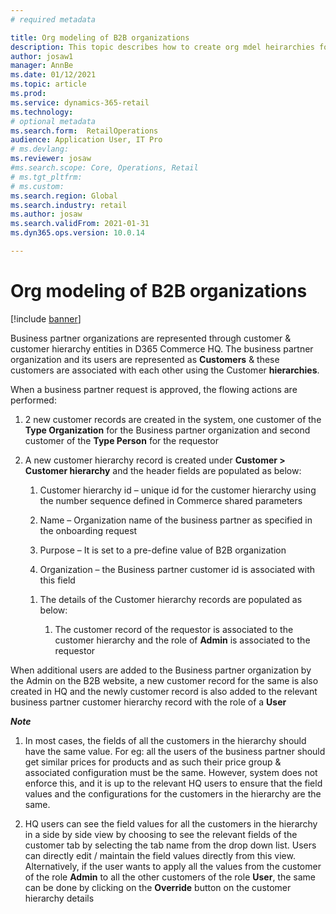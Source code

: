 ```yaml
---
# required metadata

title: Org modeling of B2B organizations
description: This topic describes how to create org mdel heirarchies for B2B organizations.
author: josaw1
manager: AnnBe
ms.date: 01/12/2021
ms.topic: article
ms.prod: 
ms.service: dynamics-365-retail
ms.technology: 
# optional metadata
ms.search.form:  RetailOperations
audience: Application User, IT Pro
# ms.devlang: 
ms.reviewer: josaw
#ms.search.scope: Core, Operations, Retail
# ms.tgt_pltfrm: 
# ms.custom: 
ms.search.region: Global
ms.search.industry: retail
ms.author: josaw
ms.search.validFrom: 2021-01-31
ms.dyn365.ops.version: 10.0.14

---
```



# Org modeling of B2B organizations

[!include [banner](../../includes/banner.md)]

Business partner organizations are represented through customer &
customer hierarchy entities in D365 Commerce HQ. The business partner
organization and its users are represented as **Customers** & these
customers are associated with each other using the Customer
**hierarchies**.

When a business partner request is approved, the flowing actions are
performed:

1.  2 new customer records are created in the system, one customer of
    the **Type Organization** for the Business partner organization and
    second customer of the **Type Person** for the requestor

2.  A new customer hierarchy record is created under **Customer &gt;
    Customer hierarchy** and the header fields are populated as below:

    1.  Customer hierarchy id – unique id for the customer hierarchy
        using the number sequence defined in Commerce shared parameters

    2.  Name – Organization name of the business partner as specified in
        the onboarding request

    3.  Purpose – It is set to a pre-define value of B2B organization

    4.  Organization – the Business partner customer id is associated
        with this field

    <!-- -->

    1.  The details of the Customer hierarchy records are populated as
        below:

        1.  The customer record of the requestor is associated to the
            customer hierarchy and the role of **Admin** is associated
            to the requestor

When additional users are added to the Business partner organization by
the Admin on the B2B website, a new customer record for the same is also
created in HQ and the newly customer record is also added to the
relevant business partner customer hierarchy record with the role of a
**User**

***Note***

1.  In most cases, the fields of all the customers in the hierarchy
    should have the same value. For eg: all the users of the business
    partner should get similar prices for products and as such their
    price group & associated configuration must be the same. However,
    system does not enforce this, and it is up to the relevant HQ users
    to ensure that the field values and the configurations for the
    customers in the hierarchy are the same.

2.  HQ users can see the field values for all the customers in the
    hierarchy in a side by side view by choosing to see the relevant
    fields of the customer tab by selecting the tab name from the drop
    down list. Users can directly edit / maintain the field values
    directly from this view. Alternatively, if the user wants to apply
    all the values from the customer of the role **Admin** to all the
    other customers of the role **User**, the same can be done by
    clicking on the **Override** button on the customer hierarchy
    details

<!-- link to create partner user topic at top of this topic-->


